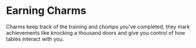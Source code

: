 # Earning Charms

Charms keep track of the training and chomps you've completed, they mark achievements like knocking a thousand doors and give you control of how tables interact with you.  



